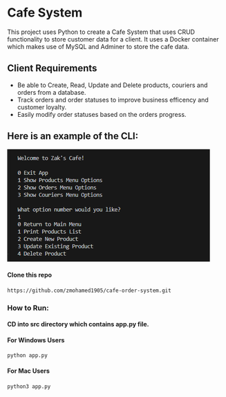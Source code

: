 # Cafe System

This project uses Python to create a Cafe System that uses CRUD functionality to store customer data for a client. It uses a Docker container which makes use of MySQL and Adminer to store the cafe data.

## Client Requirements
- Be able to Create, Read, Update and Delete products, couriers and orders from a database.
- Track orders and order statuses to improve business efficency and customer loyalty.
- Easily modify order statuses based on the orders progress.

## Here is an example of the CLI:
![app example](readme_image.png)

#### Clone this repo
``` 
https://github.com/zmohamed1905/cafe-order-system.git
```

### How to Run:

#### CD into src directory which contains app.py file.

#### For Windows Users

```
python app.py
```

#### For Mac Users

```
python3 app.py
```
